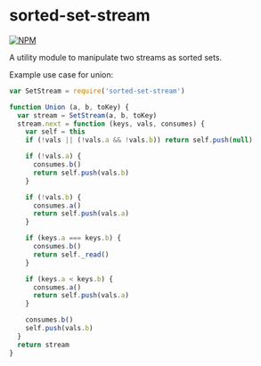 # sorted-set-stream

[![NPM](https://nodei.co/npm/sorted-set-stream.png)](https://nodei.co/npm/sorted-set-stream/)

A utility module to manipulate two streams as sorted sets.

Example use case for union:

```js
var SetStream = require('sorted-set-stream')

function Union (a, b, toKey) {
  var stream = SetStream(a, b, toKey)
  stream.next = function (keys, vals, consumes) {
    var self = this
    if (!vals || (!vals.a && !vals.b)) return self.push(null)

    if (!vals.a) {
      consumes.b()
      return self.push(vals.b)
    }

    if (!vals.b) {
      consumes.a()
      return self.push(vals.a)
    }

    if (keys.a === keys.b) {
      consumes.b()
      return self._read()
    }

    if (keys.a < keys.b) {
      consumes.a()
      return self.push(vals.a)
    }

    consumes.b()
    self.push(vals.b)
  }
  return stream
}
```